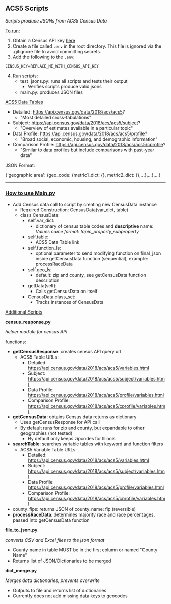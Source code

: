 <h2>ACS5 Scripts</h2>

*Scripts produce JSONs from ACS5 Census Data*

<u>To run:</u>

1. Obtain a Census API key [here](https://api.census.gov/data/key_signup.html)
2. Create a file called `.env` in the root directory. This file is ignored via the .gitignore file to avoid committing secrets.
3. Add the following to the `.env`:
```
CENSUS_KEY=REPLACE_ME_WITH_CENSUS_API_KEY
```
4. Run scripts:
   - test_jsons.py: runs all scripts and tests their output
     - Verifies scripts produce valid jsons
   - main.py: produces JSON files

<u>ACS5 Data Tables</u>
 - Detailed: https://api.census.gov/data/2018/acs/acs5?
   - "Most detailed cross-tabulations"
 - Subject: https://api.census.gov/data/2018/acs/acs5/subject?
   - "Overview of estimates available in a particular topic"
 - Data Profile: https://api.census.gov/data/2018/acs/acs5/profile?
   - "Broad social, economic, housing, and demographic information"
 - Comparison Profile: https://api.census.gov/data/2018/acs/acs5/cprofile?
   - "Similar to data profiles but include comparisons with past-year data"

JSON Format:

{'geographic area': {geo_code: {metric1_dict: {}, metric2_dict: {},...},...},...}
<hr>
<h3><u>How to use Main.py</u></h3>

- Add Census data call to script by creating new CensusData instance
  - Required Construction: CensusData(var_dict, table)
  - class CensusData:
    - self.var_dict:
      - dictionary of census table codes and **descriptive** name: *Values name format: topic_property_subproperty*
    - self.table:
      - ACS5 Data Table link
    - self.function_ls: 
      - optional parameter to send modifying function on final_json inside getCensusData function (sequential), example: processRaceData
    - self.geo_ls:
      - default: zip and county, see getCensusData function description
    - getData(self):
      - Calls getCensusData on itself
    - CensusData.class_set:
      - Tracks instances of CensusData


<u>Additional Scripts</u>

**census_response.py**

*helper module for census API*

functions:

- **getCensusResponse**: creates census API query url
  - ACS5 Table URLs:
    - Detailed: https://api.census.gov/data/2018/acs/acs5/variables.html
    - Subject: https://api.census.gov/data/2018/acs/acs5/subject/variables.html
    - Data Profile: https://api.census.gov/data/2018/acs/acs5/profile/variables.html
    - Comparison Profile: https://api.census.gov/data/2018/acs/acs5/cprofile/variables.html
- **getCensusData**: obtains Census data returns as dictionary
  - Uses getCensusResponse for API call
  - By default runs for zip and county, but expandable to other geographies (not tested)
    - By default only keeps zipcodes for Illinois
- **searchTable**: searches variable tables with keyword and function filters
  - ACS5 Variable Table URLs:
    - Detailed: https://api.census.gov/data/2018/acs/acs5/variables.html
    - Subject: https://api.census.gov/data/2018/acs/acs5/subject/variables.html
    - Data Profile: https://api.census.gov/data/2018/acs/acs5/profile/variables.html
    - Comparison Profile: https://api.census.gov/data/2018/acs/acs5/cprofile/variables.html
- county_fips: returns JSON of county_name: fip (reversible)
- **processRaceData**: determines majority race and race percentages, passed into getCensusData function

**file_to_json.py**

*converts CSV and Excel files to the json format*

- County name in table MUST be in the first column or named "County Name"
- Returns list of JSON/Dictionaries to be merged

**dict_merge.py**

*Merges data dictionaries, prevents overwrite*
- Outputs to file and returns list of dictionaries
- Currently does not add missing data keys to geocodes
